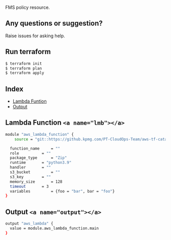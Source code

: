 FMS policy resource.

## Any questions or suggestion?

Raise issues for asking help.

## Run terraform

```bash
$ terraform init
$ terraform plan
$ terraform apply
```

## Index

- [Lambda Funtion](#lmb)
- [Output](#output)

## Lambda Function `<a name="lmb"></a>`

```bash
module "aws_lambda_function" {
    source = "git::https://github.kpmg.com/PT-CloudOps-Team/aws-tf-catalog/terraform-aws-lambda-function"

  function_name 	= ""
  role 			= ""
  package_type 		= "Zip"
  runtime 		= "python3.9"
  handler 		= ""
  s3_bucket 		= ""
  s3_key 		= ""
  memory_size 		= 128
  timeout 		= 3
  variables 		= {foo = "bar", bar = "foo"}
}
```

## Output `<a name="output"></a>`

```bash
output "aws_lambda" {
  value = module.aws_lambda_function.main
}
```
